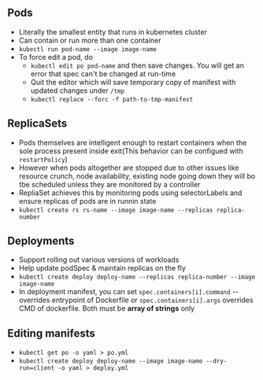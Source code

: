 ## Pods
- Literally the smallest entity that runs in kubernetes cluster
- Can contain or run more than one container
- `kubectl run pod-name --image image-name`
- To force edit a pod, do 
  - `kubectl edit po pod-name` and then save changes. You will get an error that spec can't be changed at run-time
  - Quit the editor which will save temporary copy of manifest with updated changes under `/tmp`
  - `kubectl replace --forc -f path-to-tmp-manifest`

## ReplicaSets
- Pods themselves are intelligent enough to restart containers when the sole process present inside exit(This behavior can be configued with `restartPolicy`)
- However when pods altogether are stopped due to other issues like resource crunch, node availability, existing node going down they will bo tbe scheduled unless they are monitored by a controller
- RepliaSet achieves this by monitoring pods using selectorLabels and ensure replicas of pods are in runnin state
- `kubectl create rs rs-name --image image-name --replicas replica-number`

## Deployments
- Support rolling out various versions of workloads
- Help update podSpec & maintain replicas on the fly
- `kubectl create deploy deploy-name --replicas replica-number --image image-name`
- In deployment manifest, you can set `spec.containers[i].command` -- overrides entrypoint of Dockerfile or `spec.containers[i].args` overrides CMD of dockerfile. Both must be **array of strings** only 

## Editing manifests
- `kubectl get po -o yaml > po.yml`
- `kubectl create deploy deploy-name --image image-name --dry-run=client -o yaml > deploy.yml`
